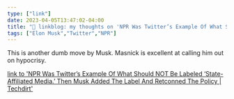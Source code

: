 ```yaml
---
type: ["link"]
date: 2023-04-05T13:47:02-04:00
title: "🔗 linkblog: my thoughts on 'NPR Was Twitter’s Example Of What Should NOT Be Labeled ‘State-Affiliated Media.’ Then Musk Added The Label And Retconned The Policy | Techdirt'"
tags: ["Elon Musk","Twitter","NPR"]
---
```

This is another dumb move by Musk. Masnick is excellent at calling him out on hypocrisy.  
 

[link to 'NPR Was Twitter’s Example Of What Should NOT Be Labeled ‘State-Affiliated Media.’ Then Musk Added The Label And Retconned The Policy | Techdirt'](https://www.techdirt.com/2023/04/05/npr-was-twitters-example-of-what-should-not-be-labeled-state-affiliated-media-then-musk-added-the-label-and-retconned-the-policy/)
